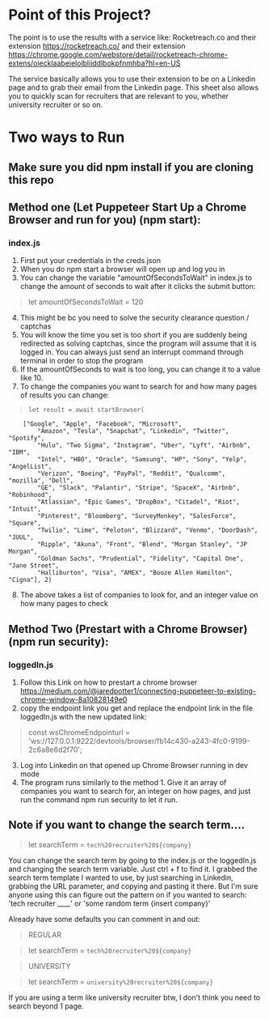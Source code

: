 # Point of this Project?
The point is to use the results with a service like: Rocketreach.co and their extension https://rocketreach.co/ and their extension https://chrome.google.com/webstore/detail/rocketreach-chrome-extens/oiecklaabeielolbliiddlbokpfnmhba?hl=en-US

The service basically allows you to use their extension to be on a Linkedin page and to grab their email from the Linkedin page. This sheet also allows you to quickly scan for recruiters that are relevant to you, whether university recruiter or so on.

# Two ways to Run

## Make sure you did npm install if you are cloning this repo

## Method one (Let Puppeteer Start Up a Chrome Browser and run for you) (npm start):
### index.js
1. First put your credentials in the creds.json
2. When you do npm start a browser will open up and log you in
3. You can change the variable "amountOfSecondsToWait" in index.js to change the amount of seconds to wait after it clicks the submit button: 
> let amountOfSecondsToWait = 120
4. This might be bc you need to solve the security clearance question / captchas
5. You will know the time you set is too short if you are suddenly being redirected as solving captchas, since the program will assume that it is logged in. You can always just send an interrupt command through terminal in order to stop the program
6. If the amountOfSeconds to wait is too long, you can change it to a value like 10.
7. To change the companies you want to search for and how many pages of results you can change:
>     let result = await startBrowser(
        ["Google", "Apple", "Facebook", "Microsoft",
            "Amazon", "Tesla", "Snapchat", "Linkedin", "Twitter", "Spotify",
            "Hulu", "Two Sigma", "Instagram", "Uber", "Lyft", "Airbnb", "IBM",
            "Intel", "HBO", "Oracle", "Samsung", "HP", "Sony", "Yelp", "AngelList",
            "Verizon", "Boeing", "PayPal", "Reddit", "Qualcomm", "mozilla", "Dell",
            "GE", "Slack", "Palantir", "Stripe", "SpaceX", "Airbnb", "Robinhood",
            "Atlassian", "Epic Games", "DropBox", "Citadel", "Riot", "Intuit",
            "Pinterest", "Bloomberg", "SurveyMonkey", "SalesForce", "Square",
            "Twilio", "Lime", "Peloton", "Blizzard", "Venmo", "DoorDash", "JUUL",
            "Ripple", "Akuna", "Front", "Blend", "Morgan Stanley", "JP Morgan",
            "Goldman Sachs", "Prudential", "Fidelity", "Capital One", "Jane Street",
            "Halliburton", "Visa", "AMEX", "Booze Allen Hamilton", "Cigna"], 2)
8. The above takes a list of companies to look for, and an integer value on how many pages to check

## Method Two (Prestart with a Chrome Browser) (npm run security):
### loggedIn.js
1. Follow this Link on how to prestart a chrome browser
https://medium.com/@jaredpotter1/connecting-puppeteer-to-existing-chrome-window-8a10828149e0
2. copy the endpoint link you get and replace the endpoint link in the file loggedIn.js with the new updated link:
> const wsChromeEndpointurl = 'ws://127.0.0.1:9222/devtools/browser/fb14c430-a243-4fc0-9199-2c6a8e6d2f70';
3. Log into Linkedin on that opened up Chrome Browser running in dev mode
4. The program runs similarly to the method 1. Give it an array of companies you want to search for, an integer on how pages, and just run the command npm run security to let it run.

## Note if you want to change the search term....

> let searchTerm = `tech%20recruiter%20${company}`

You can change the search term by going to the index.js or the loggedIn.js and changing the search term variable. Just ctrl + f to find it. I grabbed the search term template I wanted to use, by just searching in Linkedin, grabbing the URL parameter, and copying and pasting it there. But I'm sure anyone using this can figure out the pattern on if you wanted to search: 'tech recruiter ____' or 'some random term {insert company}'

Already have some defaults you can comment in and out:

>REGULAR

>let searchTerm = `tech%20recruiter%20${company}`

>UNIVERSITY

>let searchTerm = `university%20recruiter%20${company}`


If you are using a term like university recruiter btw, I don't think you need to search beyond 1 page.

